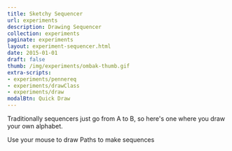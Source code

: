 ```yaml
---
title: Sketchy Sequencer
url: experiments
description: Drawing Sequencer
collection: experiments
paginate: experiments
layout: experiment-sequencer.html
date: 2015-01-01
draft: false
thumb: /img/experiments/ombak-thumb.gif
extra-scripts:
- experiments/pennereq
- experiments/drawClass
- experiments/draw
modalBtn: Quick Draw
---
```

Traditionally sequencers just go from A to B, so here's one where you draw your own alphabet.

Use your mouse to draw Paths to make sequences